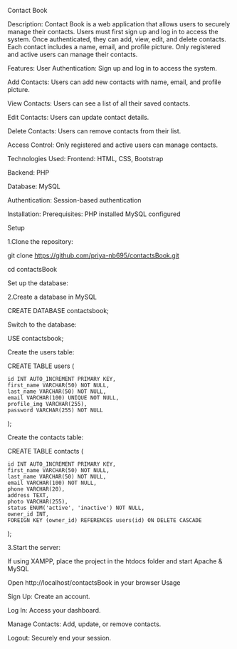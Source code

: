 Contact Book

Description:
Contact Book is a web application that allows users to securely manage their contacts. Users must first sign up and log in to access the system. Once authenticated, they can add, view, edit, and delete contacts. Each contact includes a name, email, and profile picture. Only registered and active users can manage their contacts.

Features:
User Authentication: Sign up and log in to access the system.

Add Contacts: Users can add new contacts with name, email, and profile picture.

View Contacts: Users can see a list of all their saved contacts.

Edit Contacts: Users can update contact details.

Delete Contacts: Users can remove contacts from their list.

Access Control: Only registered and active users can manage contacts.

Technologies Used:
Frontend: HTML, CSS, Bootstrap

Backend: PHP

Database: MySQL

Authentication: Session-based authentication

Installation:
Prerequisites:
PHP installed
MySQL configured

Setup

1.Clone the repository:

git clone https://github.com/priya-nb695/contactsBook.git

cd contactsBook

Set up the database:

2.Create a database in MySQL

CREATE DATABASE contactsbook;

Switch to the database:

USE contactsbook;

Create the users table:

CREATE TABLE users (

    id INT AUTO_INCREMENT PRIMARY KEY,
    first_name VARCHAR(50) NOT NULL,
    last_name VARCHAR(50) NOT NULL,
    email VARCHAR(100) UNIQUE NOT NULL,
    profile_img VARCHAR(255),
    password VARCHAR(255) NOT NULL

);

Create the contacts table:

CREATE TABLE contacts (

    id INT AUTO_INCREMENT PRIMARY KEY,
    first_name VARCHAR(50) NOT NULL,
    last_name VARCHAR(50) NOT NULL,
    email VARCHAR(100) NOT NULL,
    phone VARCHAR(20),
    address TEXT,
    photo VARCHAR(255),
    status ENUM('active', 'inactive') NOT NULL,
    owner_id INT,
    FOREIGN KEY (owner_id) REFERENCES users(id) ON DELETE CASCADE

);

3.Start the server:

If using XAMPP, place the project in the htdocs folder and start Apache & MySQL

Open http://localhost/contactsBook in your browser
Usage

Sign Up: Create an account.

Log In: Access your dashboard.

Manage Contacts: Add, update, or remove contacts.

Logout: Securely end your session.


